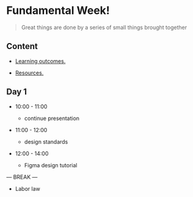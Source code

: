 
# Fundamental Week!

> Great things are done by a series of small things brought together

  

## Content

  

- [Learning outcomes.](./learning-outcomes.md)

- [Resources.](./resources.md)

  

  

## Day 1

  

- 10:00 - 11:00

  -  continue presentation

- 11:00 - 12:00
  - design standards 

- 12:00 - 14:00
  - Figma design tutorial 



— BREAK —

  
- Labor law 








